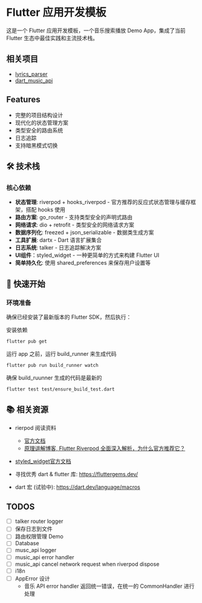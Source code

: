 # Flutter 应用开发模板

这是一个 Flutter 应用开发模板，一个音乐搜索播放 Demo App，集成了当前 Flutter 生态中最佳实践和主流技术栈。

## 相关项目

- [lyrics_parser](https://github.com/fusee-code-lab/lyrics_parser)
- [dart_music_api](https://github.com/fusee-code-lab/dart_music_api)

## Features

- 完整的项目结构设计
- 现代化的状态管理方案
- 类型安全的路由系统
- 日志追踪
- 支持暗黑模式切换

## 🛠 技术栈

### 核心依赖

- **状态管理**: riverpod + hooks_riverpod - 官方推荐的反应式状态管理与缓存框架，搭配 hooks 使用
- **路由方案**: go_router - 支持类型安全的声明式路由
- **网络请求**: dio + retrofit - 类型安全的网络请求方案
- **数据序列化**: freezed + json_serializable - 数据类生成方案
- **工具扩展**: dartx - Dart 语言扩展集合
- **日志系统**: talker - 日志追踪解决方案
- **UI组件**：styled_widget - 一种更简单的方式来构建 Flutter UI
- **简单持久化**: 使用 shared_preferences 来保存用户设置等

## 🎯 快速开始

### 环境准备

确保已经安装了最新版本的 Flutter SDK，然后执行：

安装依赖

```bash
flutter pub get
```

运行 app 之前，运行 build_runner 来生成代码

```bash
flutter pub run build_runner watch
```

确保 build_ruunner 生成的代码是最新的

```bash
flutter test test/ensure_build_test.dart
```

## 📚 相关资源

- rierpod 阅读资料
  - [官方文档](https://riverpod.dev/docs/essentials/first_request)
  - [原理讲解博客, Flutter Riverpod 全面深入解析，为什么官方推荐它？](https://juejin.cn/post/7063111063427874847#heading-10)
- [styled_widget官方文档](https://github.com/ReinBentdal/styled_widget)

- 寻找优秀 dart & flutter 库: https://fluttergems.dev/
- dart 宏 (试验中): https://dart.dev/language/macros

## TODOS

- [ ] talker router logger
- [ ] 保存日志到文件
- [ ] 路由权限管理 Demo
- [ ] Database
- [ ] musc_api logger
- [ ] music_api error handler
- [ ] music_api cancel network request when riverpod dispose
- [ ] i18n
- [ ] AppError 设计
  - 音乐 API error handler 返回统一错误，在统一的 CommonHandler 进行处理